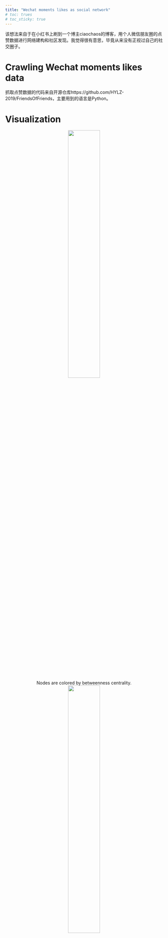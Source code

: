 ```yaml
---
title: "Wechat moments likes as social network"
# toc: trues
# toc_sticky: true
---
```


该想法来自于在小红书上刷到一个博主ciaochaos的博客，用个人微信朋友圈的点赞数据进行网络建构和社区发现。我觉得很有意思，毕竟从来没有正视过自己的社交圈子。

# Crawling Wechat moments likes data

抓取点赞数据的代码来自开源仓库https://github.com/HYLZ-2019/FriendsOfFriends，主要用到的语言是Python。

# Visualization
<center>
  <img src="{{ site.url }}{{ site.baseurl }}/assets/images/post_figs/wechat-likes/fig1.jpg" width="45%" alt=""><br /><figcaption>Nodes are colored by betweenness centrality.</figcaption>
  <img src="{{ site.url }}{{ site.baseurl }}/assets/images/post_figs/wechat-likes/fig2.jpg" width="45%" alt=""><br /><figcaption>Community detection visualization.</figcaption>
</center>




